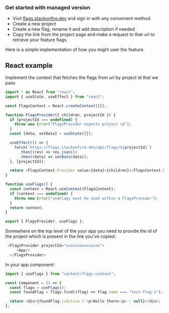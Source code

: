 ### Get started with managed version

- Visit [flags.stackonfire.dev](https://flags.stackonfire.dev) and sign in with any convenient method.
- Create a new project
- Create a new flag, rename it and add description if needed
- Copy the link from the project page and make a request to that url to retrieve your feature flags

Here is a simple implementation of how you might user the feature.

## React example

Implement the context that fetches the flags from url by project id that we pass

```javascript
import * as React from "react";
import { useState, useEffect } from "react";

const FlagsContext = React.createContext([]);

function FlagsProvider({ children, projectId }) {
  if (projectId === undefined) {
    throw new Error("FlagsProvider expects project id");
  }
  const [data, setData] = useState([]);

  useEffect(() => {
    fetch(`https://flags.stackonfire.dev/api/flags/${projectId}`)
      .then((res) => res.json())
      .then((data) => setData(data));
  }, [projectId]);

  return <FlagsContext.Provider value={data}>{children}</FlagsContext.Provider>;
}

function useFlags() {
  const context = React.useContext(FlagsContext);
  if (context === undefined) {
    throw new Error("useFlags must be used within a FlagsProvider");
  }
  return context;
}

export { FlagsProvider, useFlags };

```

Somewhere on the top level of the your app you need to provide the id of the project which is present in the link you've copied:

```javascript
 <FlagsProvider projectId="xxxxxxxxxxxxxxx">
     <App/>
  </FlagsProvider>

```

In your app component:

```javascript
import { useFlags } from "context/flags-context";

const Component = () => {
  const flags = useFlags();
  const foundFlag = flags.find((flag) => flag.name === "test-flag-1");

  return <div>{foundFlag.isActive ? <p>Hello there</p> : null}</div>;
};
```
